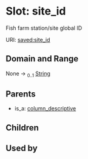
# Slot: site_id


Fish farm station/site global ID

URI: [saved:site_id](https://marine.gov.scot/metadata/saved/schema/site_id)


## Domain and Range

None &#8594;  <sub>0..1</sub> [String](types/String.md)

## Parents

 *  is_a: [column_descriptive](column_descriptive.md)

## Children


## Used by

